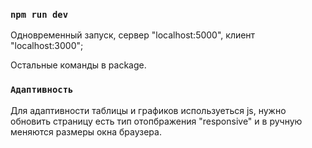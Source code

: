 
### `npm run dev`

Одновременный запуск, сервер "localhost:5000", клиент "localhost:3000";

Остальные команды в package.


### `Адаптивность`

Для адаптивности таблицы и графиков используеться js, нужно обновить страницу есть тип отопбражения "responsive" и в ручную меняются размеры окна браузера.
